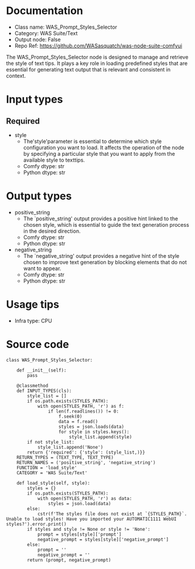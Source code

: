 # Documentation
- Class name: WAS_Prompt_Styles_Selector
- Category: WAS Suite/Text
- Output node: False
- Repo Ref: https://github.com/WASasquatch/was-node-suite-comfyui

The WAS_Prompt_Styles_Selector node is designed to manage and retrieve the style of text tips. It plays a key role in loading predefined styles that are essential for generating text output that is relevant and consistent in context.

# Input types
## Required
- style
    - The'style'parameter is essential to determine which style configuration you want to load. It affects the operation of the node by specifying a particular style that you want to apply from the available style to texttips.
    - Comfy dtype: str
    - Python dtype: str

# Output types
- positive_string
    - The `positive_string' output provides a positive hint linked to the chosen style, which is essential to guide the text generation process in the desired direction.
    - Comfy dtype: str
    - Python dtype: str
- negative_string
    - The `negative_string' output provides a negative hint of the style chosen to improve text generation by blocking elements that do not want to appear.
    - Comfy dtype: str
    - Python dtype: str

# Usage tips
- Infra type: CPU

# Source code
```
class WAS_Prompt_Styles_Selector:

    def __init__(self):
        pass

    @classmethod
    def INPUT_TYPES(cls):
        style_list = []
        if os.path.exists(STYLES_PATH):
            with open(STYLES_PATH, 'r') as f:
                if len(f.readlines()) != 0:
                    f.seek(0)
                    data = f.read()
                    styles = json.loads(data)
                    for style in styles.keys():
                        style_list.append(style)
        if not style_list:
            style_list.append('None')
        return {'required': {'style': (style_list,)}}
    RETURN_TYPES = (TEXT_TYPE, TEXT_TYPE)
    RETURN_NAMES = ('positive_string', 'negative_string')
    FUNCTION = 'load_style'
    CATEGORY = 'WAS Suite/Text'

    def load_style(self, style):
        styles = {}
        if os.path.exists(STYLES_PATH):
            with open(STYLES_PATH, 'r') as data:
                styles = json.load(data)
        else:
            cstr(f'The styles file does not exist at `{STYLES_PATH}`. Unable to load styles! Have you imported your AUTOMATIC1111 WebUI styles?').error.print()
        if styles and style != None or style != 'None':
            prompt = styles[style]['prompt']
            negative_prompt = styles[style]['negative_prompt']
        else:
            prompt = ''
            negative_prompt = ''
        return (prompt, negative_prompt)
```